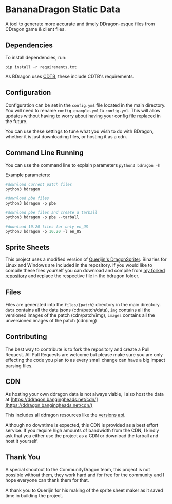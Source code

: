 # BananaDragon Static Data

A tool to generate more accurate and timely DDragon-esque files from CDragon game & client files.

## Dependencies

To install dependencies, run:

```
pip install -r requirements.txt
```

As BDragon uses [CDTB](https://github.com/CommunityDragon/CDTB), these include CDTB's requirements.

## Configuration

Configuration can be set in the `config.yml` file located in the main directory. You will need to rename `config_example.yml` to `config.yml`. This will allow updates without having to worry about having your config file replaced in the future.

You can use these settings to tune what you wish to do with BDragon, whether it is just downloading files, or hosting it as a cdn.

## Command Line Running

You can use the command line to explain parameters `python3 bdragon -h`

Example parameters:

```python
#download current patch files
python3 bdragon

#download pbe files
python3 bdragon -p pbe

#download pbe files and create a tarball
python3 bdragon -p pbe --tarball

#download 10.20 files for only en_US
python3 bdragon -p 10.20 -l en_US
```

## Sprite Sheets

This project uses a modified version of [Querijin's DragonSpriter](https://github.com/Querijn/DragonSpriter). Binaries for Linux and Windows are included in the repository. If you would like to compile these files yourself you can download and compile from [my forked repository](https://github.com/bangingheads/DragonSpriter) and replace the respective file in the bdragon folder.

## Files

Files are generated into the `files/{patch}` directory in the main directory. `data` contains all the data jsons (cdn/patch/data), `img` contains all the versioned images of the patch (cdn/patch/img), `images` contains all the unversioned images of the patch (cdn/img)

## Contributing

The best way to contribute is to fork the repository and create a Pull Request. All Pull Requests are welcome but please make sure you are only effecting the code you plan to as every small change can have a big impact parsing files.

## CDN

As hosting your own ddragon data is not always viable, I also host the data at [https://ddragon.bangingheads.net/cdn/](https://ddragon.bangingheads.net/cdn/)

This includes all ddragon resources like the [versions api](https://ddragon.bangingheads.net/api/versions.json).

Although no downtime is expected, this CDN is provided as a best effort service. If you require high amounts of bandwidth from the CDN, I kindly ask that you either use the project as a CDN or download the tarball and host it yourself.

## Thank You

A special shoutout to the CommunityDragon team, this project is not possible without them, they work hard and for free for the community and I hope everyone can thank them for that.

A thank you to Querijin for his making of the sprite sheet maker as it saved time in building the project.
